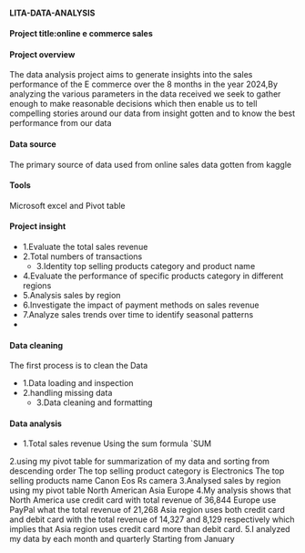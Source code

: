 #### LITA-DATA-ANALYSIS
#### Project title:online e commerce sales

#### Project overview
The data analysis project aims to generate insights into the sales performance of the E commerce over the 8 months in the year 2024,By analyzing the various parameters in the data received we seek to gather enough to make reasonable decisions which then enable us to tell compelling stories around our data from insight gotten and to know the best performance from our data

#### Data source 
The primary source of data used from online sales data gotten from kaggle

#### Tools
Microsoft excel and
Pivot table

#### Project insight
- 1.Evaluate the total sales revenue 
- 2.Total numbers of transactions 
  - 3.Identity top selling products category and product name 
- 4.Evaluate the performance of specific products category in different regions 
- 5.Analysis sales by region
- 6.Investigate the impact of payment methods on sales revenue 
- 7.Analyze sales trends over time to identify seasonal patterns
-  
#### Data cleaning
The first process is to clean the Data
- 1.Data loading and inspection 
- 2.handling missing data
  - 3.Data cleaning and formatting
    
#### Data analysis
- 1.Total sales revenue 
Using the sum formula 
`SUM

2.using my pivot table for summarization of my data and sorting from descending order
The top selling product category is Electronics 
The top selling products name
Canon Eos Rs camera
3.Analysed sales by region using my pivot table
North American 
Asia
Europe 
4.My analysis shows that North America use credit card with total revenue of 36,844
Europe use PayPal what the total revenue of 21,268
Asia region uses both credit card and debit card with the total revenue of 14,327 and 8,129 respectively which implies that Asia region uses credit card more than debit card.
5.I analyzed my data by each month and quarterly 
Starting from January 



